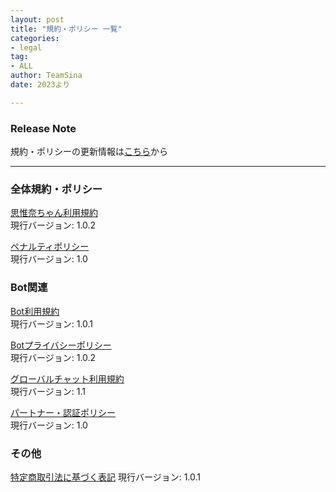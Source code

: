 ```yaml
---
layout: post
title: "規約・ポリシー 一覧"
categories:
- legal
tag:
- ALL
author: TeamSina
date: 2023より

---
```


### Release Note
規約・ポリシーの更新情報は<a href="{{site.url}}/legal/release-note" class="a-orange">こちら</a>から

---

### 全体規約・ポリシー

<a href="{{site.url}}/legal/tos" class="a-orange">思惟奈ちゃん利用規約</a><br>
現行バージョン: 1.0.2

<a href="{{site.url}}/legal/penalty" class="a-orange">ペナルティポリシー</a><br>
現行バージョン: 1.0

### Bot関連

<a href="{{site.url}}/legal/bot-tos" class="a-orange">Bot利用規約</a><br>
現行バージョン: 1.0.1

<a href="{{site.url}}/legal/bot-privacy-policy" class="a-orange">Botプライバシーポリシー</a><br>
現行バージョン: 1.0.2

<a href="{{site.url}}/legal/gchat-tos" class="a-orange">グローバルチャット利用規約</a><br>
現行バージョン: 1.1<br>

<a href="{{site.url}}/legal/partner-verify" class="a-orange">パートナー・認証ポリシー</a><br>
現行バージョン: 1.0

### その他

<a href="{{site.url}}/legal/tradelaw" class="a-orange">特定商取引法に基づく表記</a>
現行バージョン: 1.0.1
